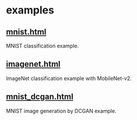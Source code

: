 # examples

## [mnist.html](mnist.html)
MNIST classification example.

## [imagenet.html](imagenet.html)
ImageNet classification example with MobileNet-v2.

## [mnist_dcgan.html](mnist_dcgan.html)
MNIST image generation by DCGAN example.

